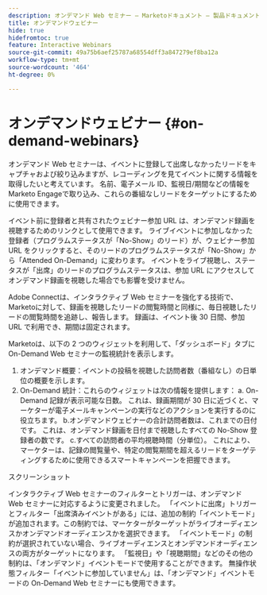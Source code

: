```yaml
---
description: オンデマンド Web セミナー — Marketoドキュメント — 製品ドキュメント
title: オンデマンドウェビナー
hide: true
hidefromtoc: true
feature: Interactive Webinars
source-git-commit: 49a75b6aef25787a68554dff3a847279ef8ba12a
workflow-type: tm+mt
source-wordcount: '464'
ht-degree: 0%

---
```


# オンデマンドウェビナー {#on-demand-webinars}

オンデマンド Web セミナーは、イベントに登録して出席しなかったリードをキャプチャおよび絞り込みますが、レコーディングを見てイベントに関する情報を取得したいと考えています。 名前、電子メール ID、監視日/期間などの情報をMarketo Engageで取り込み、これらの番組なしリードをターゲットにするために使用できます。

イベント前に登録者と共有されたウェビナー参加 URL は、オンデマンド録画を視聴するためのリンクとして使用できます。 ライブイベントに参加しなかった登録者（プログラムステータスが「No-Show」のリード）が、ウェビナー参加 URL をクリックすると、そのリードのプログラムステータスが「No-Show」から「Attended On-Demand」に変わります。 イベントをライブ視聴し、ステータスが「出席」のリードのプログラムステータスは、参加 URL にアクセスしてオンデマンド録画を視聴した場合でも影響を受けません。

Adobe Connectは、インタラクティブ Web セミナーを強化する技術で、Marketoに対して、録画を視聴したリードの閲覧時間と同様に、毎日視聴したリードの閲覧時間を追跡し、報告します。 録画は、イベント後 30 日間、参加 URL で利用でき、期間は固定されます。

Marketoは、以下の 2 つのウィジェットを利用して、「ダッシュボード」タブに On-Demand Web セミナーの監視統計を表示します。
1. オンデマンド概要：イベントの投稿を視聴した訪問者数（番組なし）の日単位の概要を示します。
2. On-Demand 統計：これらのウィジェットは次の情報を提供します： a. On-Demand 記録が表示可能な日数。 これは、録画期間が 30 日に近づくと、マーケターが電子メールキャンペーンの実行などのアクションを実行するのに役立ちます。
b.オンデマンドウェビナーの合計訪問者数は、これまでの日付です。 これは、オンデマンド録画を日付まで視聴したすべての No-Show 登録者の数です。
c.すべての訪問者の平均視聴時間（分単位）。 これにより、マーケターは、記録の閲覧量や、特定の閲覧期間を超えるリードをターゲティングするために使用できるスマートキャンペーンを把握できます。

スクリーンショット

インタラクティブ Web セミナーのフィルターとトリガーは、オンデマンド Web セミナーに対応するように変更されました。 「イベントに出席」トリガーとフィルター「出席済みイベントがある」には、追加の制約「イベントモード」が追加されます。この制約では、マーケターがターゲットがライブオーディエンスかオンデマンドオーディエンスかを選択できます。 「イベントモード」の制約が選択されていない場合、ライブオーディエンスとオンデマンドオーディエンスの両方がターゲットになります。 「監視日」や「視聴期間」などのその他の制約は、「オンデマンド」イベントモードで使用することができます。 無操作状態フィルター「イベントに参加していません」は、「オンデマンド」イベントモードの On-Demand Web セミナーにも使用できます。
